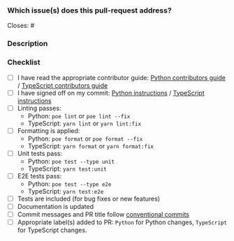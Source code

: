 <!--
Thank you for your pull request. Please review and complete the sections below.
-->

### Which issue(s) does this pull-request address?

<!--
Please include a link to an issue in the tracker.  The issue describes the problem to be solved.  If there is no issue raised for this PR then either raise one with a summary and description of the problem or add a summary and description of the problem here
-->

Closes: #

### Description

<!-- Provide a description of the change, pay special attention to describing any breaking changes.  The description describes the resolution to the problem described in the linked issue (or to the problem outlined in this PR). -->

### Checklist

- [ ] I have read the appropriate contributor guide: [Python contributors guide](https://github.com/i-am-bee/beeai-framework/blob/main/CONTRIBUTING.md)
/ [TypeScript contributors guide](https://github.com/i-am-bee/beeai-framework/blob/main/CONTRIBUTING.md)
- [ ] I have signed off on my commit: [Python instructions](https://github.com/i-am-bee/beeai-framework/blob/main/python/CONTRIBUTING.md#developer-certificate-of-origin-dco) / [TypeScript instructions](https://github.com/i-am-bee/beeai-framework/blob/main/typescript/CONTRIBUTING.md#developer-certificate-of-origin-dco)
- [ ] Linting passes: 
  - Python: `poe lint` or `poe lint --fix`
  - TypeScript: `yarn lint` or `yarn lint:fix`
- [ ] Formatting is applied:
  - Python: `poe format` or `poe format --fix`
  - TypeScript: `yarn format` or `yarn format:fix`
- [ ] Unit tests pass:
  - Python: `poe test --type unit`
  - TypeScript: `yarn test:unit`
- [ ] E2E tests pass:
  - Python: `poe test --type e2e`
  - TypeScript: `yarn test:e2e`
- [ ] Tests are included (for bug fixes or new features)
- [ ] Documentation is updated
- [ ] Commit messages and PR title follow [conventional commits](https://www.conventionalcommits.org/en/v1.0.0/#summary)
- [ ] Appropriate label(s) added to PR: `Python` for Python changes, `TypeScript` for TypeScript changes.
